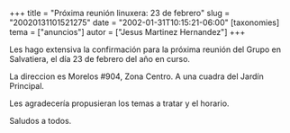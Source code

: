 +++
title = "Próxima reunión linuxera: 23 de febrero"
slug = "20020131101521275"
date = "2002-01-31T10:15:21-06:00"
[taxonomies]
tema = ["anuncios"]
autor = ["Jesus Martinez Hernandez"]
+++

Les hago extensiva la confirmación para la próxima reunión del Grupo en
Salvatiera, el día 23 de febrero del año en curso.

La direccion es Morelos #904, Zona Centro. A una cuadra del Jardín
Principal.

Les agradecería propusieran los temas a tratar y el horario.

Saludos a todos.

